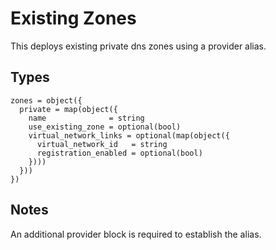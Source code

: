# Existing Zones

This deploys existing private dns zones using a provider alias.

## Types

```hcl
zones = object({
  private = map(object({
    name              = string
    use_existing_zone = optional(bool)
    virtual_network_links = optional(map(object({
      virtual_network_id   = string
      registration_enabled = optional(bool)
    })))
  }))
})
```

## Notes

An additional provider block is required to establish the alias.
